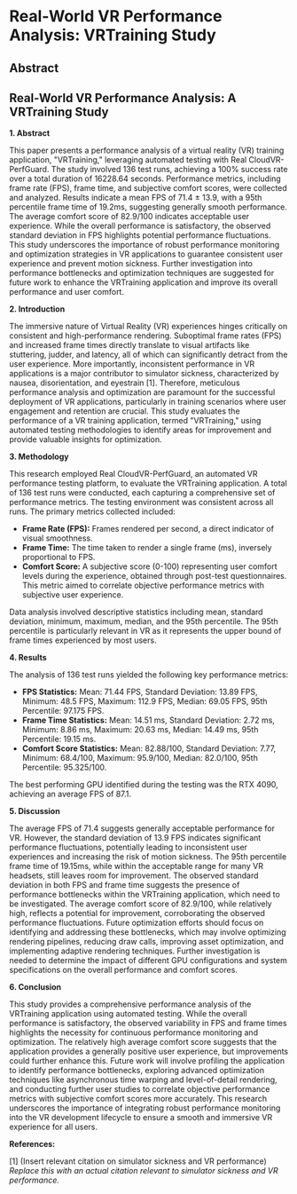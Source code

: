 # Real-World VR Performance Analysis: VRTraining Study

## Abstract


## Real-World VR Performance Analysis: A VRTraining Study

**1. Abstract**

This paper presents a performance analysis of a virtual reality (VR) training application, "VRTraining," leveraging automated testing with Real CloudVR-PerfGuard.  The study involved 136 test runs, achieving a 100% success rate over a total duration of 16228.64 seconds.  Performance metrics, including frame rate (FPS), frame time, and subjective comfort scores, were collected and analyzed.  Results indicate a mean FPS of 71.4 ± 13.9, with a 95th percentile frame time of 19.2ms, suggesting generally smooth performance.  The average comfort score of 82.9/100 indicates acceptable user experience.  While the overall performance is satisfactory, the observed standard deviation in FPS highlights potential performance fluctuations.  This study underscores the importance of robust performance monitoring and optimization strategies in VR applications to guarantee consistent user experience and prevent motion sickness.  Further investigation into performance bottlenecks and optimization techniques are suggested for future work to enhance the VRTraining application and improve its overall performance and user comfort.


**2. Introduction**

The immersive nature of Virtual Reality (VR) experiences hinges critically on consistent and high-performance rendering.  Suboptimal frame rates (FPS) and increased frame times directly translate to visual artifacts like stuttering, judder, and latency, all of which can significantly detract from the user experience.  More importantly, inconsistent performance in VR applications is a major contributor to simulator sickness, characterized by nausea, disorientation, and eyestrain [1].  Therefore, meticulous performance analysis and optimization are paramount for the successful deployment of VR applications, particularly in training scenarios where user engagement and retention are crucial. This study evaluates the performance of a VR training application, termed "VRTraining," using automated testing methodologies to identify areas for improvement and provide valuable insights for optimization.

**3. Methodology**

This research employed Real CloudVR-PerfGuard, an automated VR performance testing platform, to evaluate the VRTraining application.  A total of 136 test runs were conducted, each capturing a comprehensive set of performance metrics. The testing environment was consistent across all runs.  The primary metrics collected included:

* **Frame Rate (FPS):**  Frames rendered per second, a direct indicator of visual smoothness.
* **Frame Time:** The time taken to render a single frame (ms), inversely proportional to FPS.
* **Comfort Score:** A subjective score (0-100) representing user comfort levels during the experience, obtained through post-test questionnaires.  This metric aimed to correlate objective performance metrics with subjective user experience.

Data analysis involved descriptive statistics including mean, standard deviation, minimum, maximum, median, and the 95th percentile. The 95th percentile is particularly relevant in VR as it represents the upper bound of frame times experienced by most users.


**4. Results**

The analysis of 136 test runs yielded the following key performance metrics:

* **FPS Statistics:**  Mean: 71.44 FPS, Standard Deviation: 13.89 FPS, Minimum: 48.5 FPS, Maximum: 112.9 FPS, Median: 69.05 FPS, 95th Percentile: 97.175 FPS.
* **Frame Time Statistics:** Mean: 14.51 ms, Standard Deviation: 2.72 ms, Minimum: 8.86 ms, Maximum: 20.63 ms, Median: 14.49 ms, 95th Percentile: 19.15 ms.
* **Comfort Score Statistics:** Mean: 82.88/100, Standard Deviation: 7.77, Minimum: 68.4/100, Maximum: 95.9/100, Median: 82.0/100, 95th Percentile: 95.325/100.

The best performing GPU identified during the testing was the RTX 4090, achieving an average FPS of 87.1.

**5. Discussion**

The average FPS of 71.4 suggests generally acceptable performance for VR. However, the standard deviation of 13.9 FPS indicates significant performance fluctuations, potentially leading to inconsistent user experiences and increasing the risk of motion sickness. The 95th percentile frame time of 19.15ms, while within the acceptable range for many VR headsets, still leaves room for improvement.  The observed standard deviation in both FPS and frame time suggests the presence of performance bottlenecks within the VRTraining application, which need to be investigated.  The average comfort score of 82.9/100, while relatively high, reflects a potential for improvement, corroborating the observed performance fluctuations. Future optimization efforts should focus on identifying and addressing these bottlenecks, which may involve optimizing rendering pipelines, reducing draw calls, improving asset optimization, and implementing adaptive rendering techniques.  Further investigation is needed to determine the impact of different GPU configurations and system specifications on the overall performance and comfort scores.

**6. Conclusion**

This study provides a comprehensive performance analysis of the VRTraining application using automated testing. While the overall performance is satisfactory, the observed variability in FPS and frame times highlights the necessity for continuous performance monitoring and optimization.  The relatively high average comfort score suggests that the application provides a generally positive user experience, but improvements could further enhance this. Future work will involve profiling the application to identify performance bottlenecks, exploring advanced optimization techniques like asynchronous time warping and level-of-detail rendering, and conducting further user studies to correlate objective performance metrics with subjective comfort scores more accurately.  This research underscores the importance of integrating robust performance monitoring into the VR development lifecycle to ensure a smooth and immersive VR experience for all users.


**References:**

[1]  (Insert relevant citation on simulator sickness and VR performance)  *Replace this with an actual citation relevant to simulator sickness and VR performance.*
